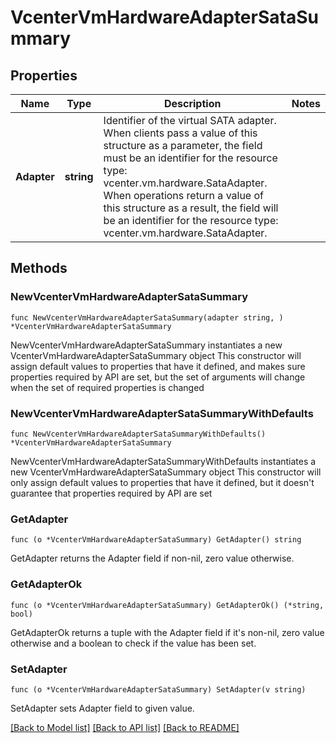 # VcenterVmHardwareAdapterSataSummary

## Properties

Name | Type | Description | Notes
------------ | ------------- | ------------- | -------------
**Adapter** | **string** | Identifier of the virtual SATA adapter. When clients pass a value of this structure as a parameter, the field must be an identifier for the resource type: vcenter.vm.hardware.SataAdapter. When operations return a value of this structure as a result, the field will be an identifier for the resource type: vcenter.vm.hardware.SataAdapter. | 

## Methods

### NewVcenterVmHardwareAdapterSataSummary

`func NewVcenterVmHardwareAdapterSataSummary(adapter string, ) *VcenterVmHardwareAdapterSataSummary`

NewVcenterVmHardwareAdapterSataSummary instantiates a new VcenterVmHardwareAdapterSataSummary object
This constructor will assign default values to properties that have it defined,
and makes sure properties required by API are set, but the set of arguments
will change when the set of required properties is changed

### NewVcenterVmHardwareAdapterSataSummaryWithDefaults

`func NewVcenterVmHardwareAdapterSataSummaryWithDefaults() *VcenterVmHardwareAdapterSataSummary`

NewVcenterVmHardwareAdapterSataSummaryWithDefaults instantiates a new VcenterVmHardwareAdapterSataSummary object
This constructor will only assign default values to properties that have it defined,
but it doesn't guarantee that properties required by API are set

### GetAdapter

`func (o *VcenterVmHardwareAdapterSataSummary) GetAdapter() string`

GetAdapter returns the Adapter field if non-nil, zero value otherwise.

### GetAdapterOk

`func (o *VcenterVmHardwareAdapterSataSummary) GetAdapterOk() (*string, bool)`

GetAdapterOk returns a tuple with the Adapter field if it's non-nil, zero value otherwise
and a boolean to check if the value has been set.

### SetAdapter

`func (o *VcenterVmHardwareAdapterSataSummary) SetAdapter(v string)`

SetAdapter sets Adapter field to given value.



[[Back to Model list]](../README.md#documentation-for-models) [[Back to API list]](../README.md#documentation-for-api-endpoints) [[Back to README]](../README.md)



